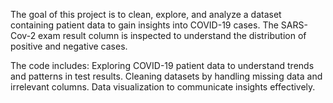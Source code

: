 The goal of this project is to clean, explore, and analyze a dataset containing patient data to gain insights into COVID-19 cases.
The SARS-Cov-2 exam result column is inspected to understand the distribution of positive and negative cases.

The code includes:
Exploring COVID-19 patient data to understand trends and patterns in test results.
Cleaning datasets by handling missing data and irrelevant columns.
Data visualization to communicate insights effectively.
